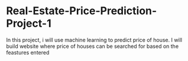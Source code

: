 # Real-Estate-Price-Prediction-Project-1
In this project, i will use machine learning to predict price of house. I will build website where  price of houses can be searched for based on the feastures entered
